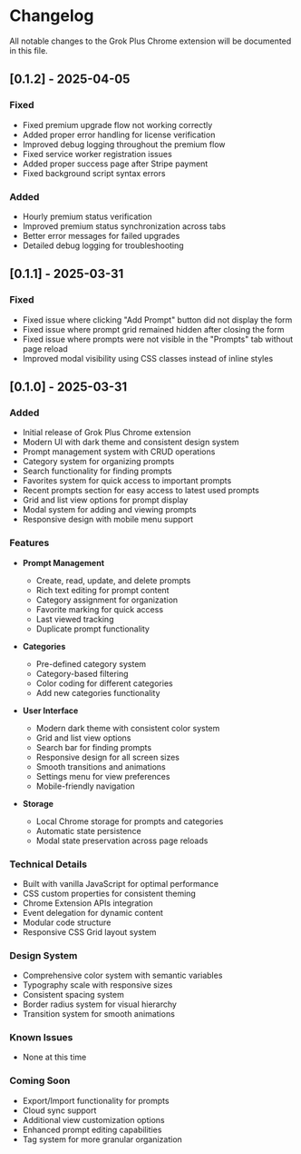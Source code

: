 # Changelog

All notable changes to the Grok Plus Chrome extension will be documented in this file.

## [0.1.2] - 2025-04-05

### Fixed
- Fixed premium upgrade flow not working correctly
- Added proper error handling for license verification
- Improved debug logging throughout the premium flow
- Fixed service worker registration issues
- Added proper success page after Stripe payment
- Fixed background script syntax errors

### Added
- Hourly premium status verification
- Improved premium status synchronization across tabs
- Better error messages for failed upgrades
- Detailed debug logging for troubleshooting

## [0.1.1] - 2025-03-31

### Fixed
- Fixed issue where clicking "Add Prompt" button did not display the form
- Fixed issue where prompt grid remained hidden after closing the form
- Fixed issue where prompts were not visible in the "Prompts" tab without page reload
- Improved modal visibility using CSS classes instead of inline styles

## [0.1.0] - 2025-03-31

### Added
- Initial release of Grok Plus Chrome extension
- Modern UI with dark theme and consistent design system
- Prompt management system with CRUD operations
- Category system for organizing prompts
- Search functionality for finding prompts
- Favorites system for quick access to important prompts
- Recent prompts section for easy access to latest used prompts
- Grid and list view options for prompt display
- Modal system for adding and viewing prompts
- Responsive design with mobile menu support

### Features
- **Prompt Management**
  - Create, read, update, and delete prompts
  - Rich text editing for prompt content
  - Category assignment for organization
  - Favorite marking for quick access
  - Last viewed tracking
  - Duplicate prompt functionality

- **Categories**
  - Pre-defined category system
  - Category-based filtering
  - Color coding for different categories
  - Add new categories functionality

- **User Interface**
  - Modern dark theme with consistent color system
  - Grid and list view options
  - Search bar for finding prompts
  - Responsive design for all screen sizes
  - Smooth transitions and animations
  - Settings menu for view preferences
  - Mobile-friendly navigation

- **Storage**
  - Local Chrome storage for prompts and categories
  - Automatic state persistence
  - Modal state preservation across page reloads

### Technical Details
- Built with vanilla JavaScript for optimal performance
- CSS custom properties for consistent theming
- Chrome Extension APIs integration
- Event delegation for dynamic content
- Modular code structure
- Responsive CSS Grid layout system

### Design System
- Comprehensive color system with semantic variables
- Typography scale with responsive sizes
- Consistent spacing system
- Border radius system for visual hierarchy
- Transition system for smooth animations

### Known Issues
- None at this time

### Coming Soon
- Export/Import functionality for prompts
- Cloud sync support
- Additional view customization options
- Enhanced prompt editing capabilities
- Tag system for more granular organization
